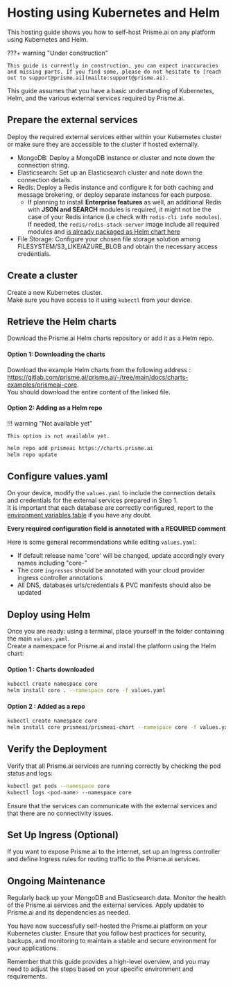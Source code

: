 # Hosting using Kubernetes and Helm

This hosting guide shows you how to self-host Prisme.ai on any platform using Kubernetes and Helm.  

???+ warning "Under construction"
    
    This guide is currently in construction, you can expect inaccuracies and missing parts. If you find some, please do not hesitate to [reach out to support@prisme.ai](mailto:support@prisme.ai). 

This guide assumes that you have a basic understanding of Kubernetes, Helm, and the various external services required by Prisme.ai.

## Prepare the external services

Deploy the required external services either within your Kubernetes cluster or make sure they are accessible to the cluster if hosted externally.

- MongoDB: Deploy a MongoDB instance or cluster and note down the connection string.
- Elasticsearch: Set up an Elasticsearch cluster and note down the connection details.
- Redis: Deploy a Redis instance and configure it for both caching and message brokering, or deploy separate instances for each purpose.
    - If planning to install **Enterprise features** as well, an additional Redis with **JSON and SEARCH** modules is required, it might not be the case of your Redis intance (i.e check with `redis-cli info modules`). If needed, the `redis/redis-stack-server` image include all required modules and [is already packaged as Helm chart here](https://gitlab.com/prisme.ai/prisme.ai/-/tree/main/docs/charts-examples/addon-redis-stack-server)
- File Storage: Configure your chosen file storage solution among FILESYSTEM/S3_LIKE/AZURE_BLOB and obtain the necessary access credentials.

## Create a cluster

Create a new Kubernetes cluster.  
Make sure you have access to it using `kubectl` from your device.  


## Retrieve the Helm charts
Download the Prisme.ai Helm charts repository or add it as a Helm repo.

#### Option 1: Downloading the charts

Download the example Helm charts from the following address : https://gitlab.com/prisme.ai/prisme.ai/-/tree/main/docs/charts-examples/prismeai-core.   
You should download the entire content of the linked file.

#### Option 2: Adding as a Helm repo

!!! warning "Not available yet"

    This option is not available yet.

```sh
helm repo add prismeai https://charts.prisme.ai
helm repo update
```

## Configure values.yaml

On your device, modify the `values.yaml` to include the connection details and credentials for the external services prepared in Step 1.  
It is important that each database are correctly configured, report to the [environment variables table](../../configuration/environment-variables.md) if you have any doubt.      

**Every required configuration field is annotated with a REQUIRED comment**  

Here is some general recommendations while editing `values.yaml`:  

* If default release name 'core' will be changed, update accordingly every names including "core-"  
* The core `ingresses` should be annotated with your cloud provider ingress controller annotations  
* All DNS, databases urls/credentials & PVC manifests should also be updated 

## Deploy using Helm
Once you are ready: using a terminal, place yourself in the folder containing the main `values.yaml`.  
Create a namespace for Prisme.ai and install the platform using the Helm chart:  

#### Option 1 : Charts downloaded
```sh
kubectl create namespace core
helm install core . --namespace core -f values.yaml 
```

#### Option 2 : Added as a repo
```sh
kubectl create namespace core
helm install core prismeai/prismeai-chart --namespace core -f values.yaml
```

## Verify the Deployment
Verify that all Prisme.ai services are running correctly by checking the pod status and logs:  

```sh
kubectl get pods --namespace core
kubectl logs <pod-name> --namespace core
```

Ensure that the services can communicate with the external services and that there are no connectivity issues.

## Set Up Ingress (Optional)
If you want to expose Prisme.ai to the internet, set up an Ingress controller and define Ingress rules for routing traffic to the Prisme.ai services.

## Ongoing Maintenance
Regularly back up your MongoDB and Elasticsearch data. Monitor the health of the Prisme.ai services and the external services. Apply updates to Prisme.ai and its dependencies as needed.

You have now successfully self-hosted the Prisme.ai platform on your Kubernetes cluster. Ensure that you follow best practices for security, backups, and monitoring to maintain a stable and secure environment for your applications.

Remember that this guide provides a high-level overview, and you may need to adjust the steps based on your specific environment and requirements.
